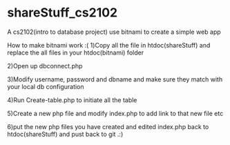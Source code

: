 # shareStuff_cs2102
A cs2102(intro to database project) use bitnami to create a simple web app

How to make bitnami work :(
1)Copy all the file in htdoc(shareStuff) and replace the all files in your htdoc(bitnami) folder

2)Open up dbconnect.php

3)Modify username, password and dbname and make sure they match with your local db configuration

4)Run Create-table.php to initiate all the table

5)Create a new php file and modify index.php to add link to that new file etc

6)put the new php files you have created and edited index.php back to htdoc(shareStuff) and pust back to git .:)
 